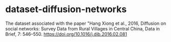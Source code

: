 # dataset-diffusion-networks
The dataset associated with the paper "Hang Xiong et al., 2016, Diffusion on social networks: Survey Data from Rural Villages in Central China, Data in Brief, 7: 546–550. https://doi.org/10.1016/j.dib.2016.02.081
